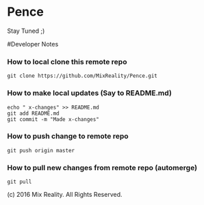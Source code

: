 # Pence

Stay Tuned ;)

#Developer Notes

### How to local clone this remote repo
	
	git clone https://github.com/MixReality/Pence.git
	
### How to make local updates (Say to README.md)
	
	echo " x-changes" >> README.md
	git add README.md
	git commit -m "Made x-changes"
	
### How to push change to remote repo
	
	git push origin master
	
### How to pull new changes from remote repo (automerge)
	
	git pull
	
	

(c) 2016 Mix Reality. All Rights Reserved.
